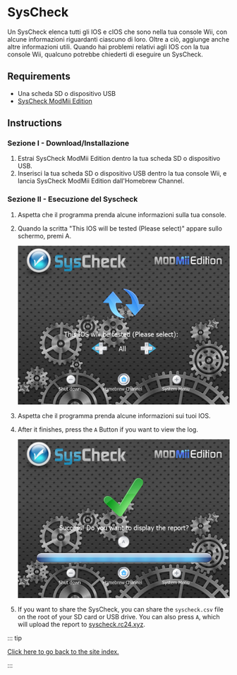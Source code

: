 # SysCheck

Un SysCheck elenca tutti gli IOS e cIOS che sono nella tua console Wii, con alcune informazioni riguardanti ciascuno di loro. Oltre a ciò, aggiunge anche altre informazioni utili. Quando hai problemi relativi agli IOS con la tua console Wii, qualcuno potrebbe chiederti di eseguire un SysCheck.

## Requirements

- Una scheda SD o dispositivo USB
- [SysCheck ModMii Edition](https://oscwii.org/library/app/SysCheckME)

## Instructions

### Sezione I - Download/Installazione

1. Estrai SysCheck ModMii Edition dentro la tua scheda SD o dispositivo USB.
2. Inserisci la tua scheda SD o dispositivo USB dentro la tua console Wii, e lancia SysCheck ModMii Edition dall'Homebrew Channel.

### Sezione II - Esecuzione del Syscheck

1. Aspetta che il programma prenda alcune informazioni sulla tua console.

2. Quando la scritta "This IOS will be tested (Please select)" appare sullo schermo, premi A.

    ![](/images/homebrew/syscheck/syscheck_chooseios.png)

3. Aspetta che il programma prenda alcune informazioni sui tuoi IOS.

4. After it finishes, press the `A` Button if you want to view the log.

    ![](/images/homebrew/syscheck/syscheck_success.png)

5. If you want to share the SysCheck, you can share the `syscheck.csv` file on the root of your SD card or USB drive. You can also press `A`, which will upload the report to [syscheck.rc24.xyz](http://syscheck.rc24.xyz/).

::: tip

[Click here to go back to the site index.](site-navigation)

:::
